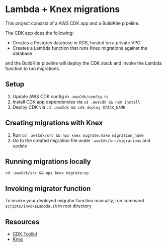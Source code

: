 # Lambda + Knex migrations

This project consists of a AWS CDK app and a BuildKite pipeline.

The CDK app does the following:

- Creates a Postgres database in RDS, hosted on a private VPC
- Creates a Lambda function that runs Knex migrations against the database

and the BuildKite pipeline will deploy the CDK stack and invoke the Lambda function to run migrations.

## Setup

1. Update AWS CDK config in `.awsCdk/config.ts`
1. Install CDK app dependencies via `cd .awsCdk && npm install`
1. Deploy CDK via `cd .awsCdk && cdk deploy STACK_NAME`

## Creating migrations with Knex

1. Run `cd .awsCdk/src && npx knex migrate:make migration_name`
1. Go to the created migration file under `.awsCdk/src/migrations` and update

## Running migrations locally

`cd .awsCdk/src && npx knex migrate:up`

## Invoking migrator function

To invoke your deployed migrator function manually, run command `scripts/invokeLambda.sh` in root directory

## Resources

- [CDK Toolkit](https://docs.aws.amazon.com/cdk/v2/guide/cli.html)
- [Knex](https://knexjs.org/)
